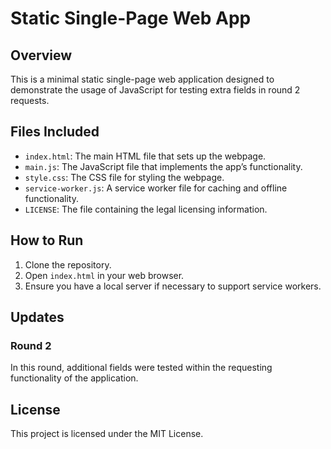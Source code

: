 # Static Single-Page Web App

## Overview
This is a minimal static single-page web application designed to demonstrate the usage of JavaScript for testing extra fields in round 2 requests.

## Files Included
- `index.html`: The main HTML file that sets up the webpage.
- `main.js`: The JavaScript file that implements the app’s functionality.
- `style.css`: The CSS file for styling the webpage.
- `service-worker.js`: A service worker file for caching and offline functionality.
- `LICENSE`: The file containing the legal licensing information.

## How to Run
1. Clone the repository.
2. Open `index.html` in your web browser.
3. Ensure you have a local server if necessary to support service workers.

## Updates
### Round 2
In this round, additional fields were tested within the requesting functionality of the application.

## License
This project is licensed under the MIT License.
